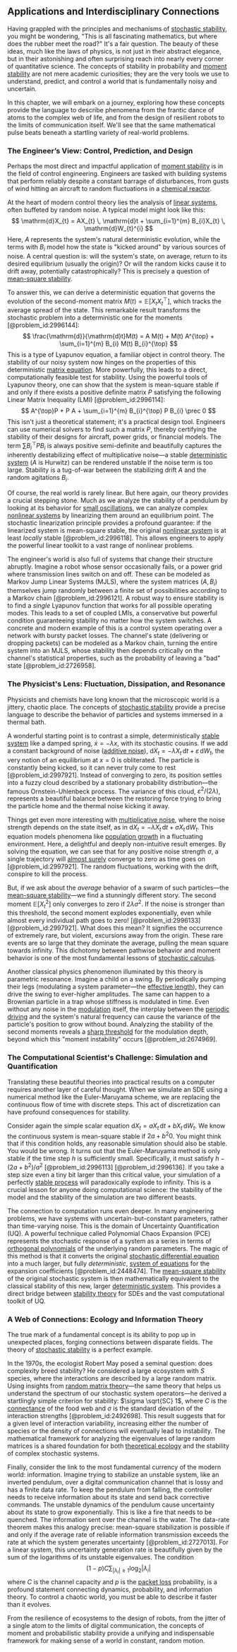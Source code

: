 ## Applications and Interdisciplinary Connections

Having grappled with the principles and mechanisms of [stochastic stability](@article_id:196302), you might be wondering, "This is all fascinating mathematics, but where does the rubber meet the road?" It's a fair question. The beauty of these ideas, much like the laws of physics, is not just in their abstract elegance, but in their astonishing and often surprising reach into nearly every corner of quantitative science. The concepts of stability in probability and [moment stability](@article_id:202107) are not mere academic curiosities; they are the very tools we use to understand, predict, and control a world that is fundamentally noisy and uncertain.

In this chapter, we will embark on a journey, exploring how these concepts provide the language to describe phenomena from the frantic dance of atoms to the complex web of life, and from the design of resilient robots to the limits of communication itself. We'll see that the same mathematical pulse beats beneath a startling variety of real-world problems.

### The Engineer’s View: Control, Prediction, and Design

Perhaps the most direct and impactful application of [moment stability](@article_id:202107) is in the field of control engineering. Engineers are tasked with building systems that perform reliably despite a constant barrage of disturbances, from gusts of wind hitting an aircraft to random fluctuations in a [chemical reactor](@article_id:203969).

At the heart of modern control theory lies the analysis of [linear systems](@article_id:147356), often buffeted by random noise. A typical model might look like this:
$$
\mathrm{d}X_{t} = AX_{t} \, \mathrm{d}t + \sum_{i=1}^{m} B_{i}X_{t} \, \mathrm{d}W_{t}^{i}
$$
Here, $A$ represents the system's natural deterministic evolution, while the terms with $B_i$ model how the state is "kicked around" by various sources of noise. A central question is: will the system's state, on average, return to its desired equilibrium (usually the origin)? Or will the random kicks cause it to drift away, potentially catastrophically? This is precisely a question of [mean-square stability](@article_id:165410).

To answer this, we can derive a deterministic equation that governs the evolution of the second-moment matrix $M(t) = \mathbb{E}[X_{t}X_{t}^{\top}]$, which tracks the average spread of the state. This remarkable result transforms the stochastic problem into a deterministic one for the moments [@problem_id:2996144]:
$$
\frac{\mathrm{d}}{\mathrm{d}t}M(t) = A M(t) + M(t) A^{\top} + \sum_{i=1}^{m} B_{i} M(t) B_{i}^{\top}
$$
This is a type of Lyapunov equation, a familiar object in control theory. The stability of our noisy system now hinges on the properties of this deterministic [matrix equation](@article_id:204257). More powerfully, this leads to a direct, computationally feasible test for stability. Using the powerful tools of Lyapunov theory, one can show that the system is mean-square stable if and only if there exists a positive definite matrix $P$ satisfying the following Linear Matrix Inequality (LMI) [@problem_id:2996114]:
$$
A^{\top}P + P A + \sum_{i=1}^{m} B_{i}^{\top} P B_{i} \prec 0
$$
This isn't just a theoretical statement; it's a practical design tool. Engineers can use numerical solvers to find such a matrix $P$, thereby certifying the stability of their designs for aircraft, power grids, or financial models. The term $\sum B_{i}^{\top} P B_{i}$ is always positive semi-definite and beautifully captures the inherently destabilizing effect of multiplicative noise—a stable [deterministic system](@article_id:174064) ($A$ is Hurwitz) can be rendered unstable if the noise term is too large. Stability is a tug-of-war between the stabilizing drift $A$ and the random agitations $B_i$.

Of course, the real world is rarely linear. But here again, our theory provides a crucial stepping stone. Much as we analyze the stability of a pendulum by looking at its behavior for [small oscillations](@article_id:167665), we can analyze complex [nonlinear systems](@article_id:167853) by linearizing them around an equilibrium point. The stochastic linearization principle provides a profound guarantee: if the linearized system is mean-square stable, the original [nonlinear system](@article_id:162210) is at least *locally* stable [@problem_id:2996118]. This allows engineers to apply the powerful linear toolkit to a vast range of nonlinear problems.

The engineer's world is also full of systems that change their structure abruptly. Imagine a robot whose sensor occasionally fails, or a power grid where transmission lines switch on and off. These can be modeled as Markov Jump Linear Systems (MJLS), where the system matrices $(A, B_i)$ themselves jump randomly between a finite set of possibilities according to a Markov chain [@problem_id:2996121]. A robust way to ensure stability is to find a *single* Lyapunov function that works for all possible operating modes. This leads to a set of coupled LMIs, a conservative but powerful condition guaranteeing stability no matter how the system switches. A concrete and modern example of this is a control system operating over a network with bursty packet losses. The channel's state (delivering or dropping packets) can be modeled as a Markov chain, turning the entire system into an MJLS, whose stability then depends critically on the channel's statistical properties, such as the probability of leaving a "bad" state [@problem_id:2726958].

### The Physicist's Lens: Fluctuation, Dissipation, and Resonance

Physicists and chemists have long known that the microscopic world is a jittery, chaotic place. The concepts of [stochastic stability](@article_id:196302) provide a precise language to describe the behavior of particles and systems immersed in a thermal bath.

A wonderful starting point is to contrast a simple, deterministically [stable system](@article_id:266392) like a damped spring, $\dot{x} = -\lambda x$, with its stochastic cousins. If we add a constant background of noise ([additive noise](@article_id:193953)), $\mathrm{d}X_t = -\lambda X_t \, \mathrm{d}t + \varepsilon \, \mathrm{d}W_t$, the very notion of an equilibrium at $x=0$ is obliterated. The particle is constantly being kicked, so it can never truly come to rest [@problem_id:2997921]. Instead of converging to zero, its position settles into a fuzzy cloud described by a stationary probability distribution—the famous Ornstein-Uhlenbeck process. The variance of this cloud, $\varepsilon^2/(2\lambda)$, represents a beautiful balance between the restoring force trying to bring the particle home and the thermal noise kicking it away.

Things get even more interesting with [multiplicative noise](@article_id:260969), where the noise strength depends on the state itself, as in $\mathrm{d}X_t = -\lambda X_t \, \mathrm{d}t + \sigma X_t \, \mathrm{d}W_t$. This equation models phenomena like [population growth](@article_id:138617) in a fluctuating environment. Here, a delightful and deeply non-intuitive result emerges. By solving the equation, we can see that for any positive noise strength $\sigma$, a single trajectory will [almost surely](@article_id:262024) converge to zero as time goes on [@problem_id:2997921]. The random fluctuations, working with the drift, conspire to kill the process.

But, if we ask about the *average* behavior of a swarm of such particles—the [mean-square stability](@article_id:165410)—we find a stunningly different story. The second moment $\mathbb{E}[X_t^2]$ only converges to zero if $2\lambda  \sigma^2$. If the noise is stronger than this threshold, the second moment explodes exponentially, even while almost every individual path goes to zero! [@problem_id:2996133] [@problem_id:2997921]. What does this mean? It signifies the occurrence of extremely rare, but violent, excursions away from the origin. These rare events are so large that they dominate the average, pulling the mean square towards infinity. This dichotomy between pathwise behavior and moment behavior is one of the most fundamental lessons of [stochastic calculus](@article_id:143370).

Another classical physics phenomenon illuminated by this theory is parametric resonance. Imagine a child on a swing. By periodically pumping their legs (modulating a system parameter—the [effective length](@article_id:183867)), they can drive the swing to ever-higher amplitudes. The same can happen to a Brownian particle in a trap whose stiffness is modulated in time. Even without any noise in the [modulation](@article_id:260146) itself, the interplay between the [periodic driving](@article_id:146087) and the system's natural frequency can cause the variance of the particle's position to grow without bound. Analyzing the stability of the second moments reveals a [sharp threshold](@article_id:260421) for the modulation depth, beyond which this "moment instability" occurs [@problem_id:2674969].

### The Computational Scientist's Challenge: Simulation and Quantification

Translating these beautiful theories into practical results on a computer requires another layer of careful thought. When we simulate an SDE using a numerical method like the Euler-Maruyama scheme, we are replacing the continuous flow of time with discrete steps. This act of discretization can have profound consequences for stability.

Consider again the simple scalar equation $\mathrm{d}X_t = a X_t \, \mathrm{d}t + b X_t \, \mathrm{d}W_t$. We know the continuous system is mean-square stable if $2a+b^2  0$. You might think that if this condition holds, any reasonable simulation should also be stable. You would be wrong. It turns out that the Euler-Maruyama method is only stable if the time step $h$ is sufficiently small. Specifically, it must satisfy $h  -(2a+b^2)/a^2$ [@problem_id:2996113] [@problem_id:2996136]. If you take a step size even a tiny bit larger than this critical value, your simulation of a perfectly [stable process](@article_id:183117) will paradoxically explode to infinity. This is a crucial lesson for anyone doing computational science: the stability of the model and the stability of the simulation are two different beasts.

The connection to computation runs even deeper. In many engineering problems, we have systems with uncertain-but-constant parameters, rather than time-varying noise. This is the domain of Uncertainty Quantification (UQ). A powerful technique called Polynomial Chaos Expansion (PCE) represents the stochastic response of a system as a series in terms of [orthogonal polynomials](@article_id:146424) of the underlying random parameters. The magic of this method is that it converts the original [stochastic differential equation](@article_id:139885) into a much larger, but fully *deterministic*, [system of equations](@article_id:201334) for the expansion coefficients [@problem_id:2448474]. The [mean-square stability](@article_id:165410) of the original stochastic system is then mathematically equivalent to the classical stability of this new, larger [deterministic system](@article_id:174064). This provides a direct bridge between [stability theory](@article_id:149463) for SDEs and the vast computational toolkit of UQ.

### A Web of Connections: Ecology and Information Theory

The true mark of a fundamental concept is its ability to pop up in unexpected places, forging connections between disparate fields. The theory of [stochastic stability](@article_id:196302) is a perfect example.

In the 1970s, the ecologist Robert May posed a seminal question: does complexity breed stability? He considered a large ecosystem with $S$ species, where the interactions are described by a large random matrix. Using insights from [random matrix theory](@article_id:141759)—the same theory that helps us understand the spectrum of our stochastic system operators—he derived a startlingly simple criterion for stability: $\sigma \sqrt{SC}  1$, where $C$ is the [connectance](@article_id:184687) of the food web and $\sigma$ is the standard deviation of the interaction strengths [@problem_id:2492698]. This result suggests that for a given level of interaction variability, increasing either the number of species or the density of connections will eventually lead to instability. The mathematical framework for analyzing the eigenvalues of large random matrices is a shared foundation for both [theoretical ecology](@article_id:197175) and the stability of complex stochastic systems.

Finally, consider the link to the most fundamental currency of the modern world: information. Imagine trying to stabilize an unstable system, like an inverted pendulum, over a digital communication channel that is lossy and has a finite data rate. To keep the pendulum from falling, the controller needs to receive information about its state and send back corrective commands. The unstable dynamics of the pendulum cause uncertainty about its state to grow exponentially. This is like a fire that needs to be quenched. The information sent over the channel is the water. The data-rate theorem makes this analogy precise: mean-square stabilization is possible if and only if the average rate of reliable information transmission exceeds the rate at which the system generates uncertainty [@problem_id:2727013]. For a linear system, this uncertainty generation rate is beautifully given by the sum of the logarithms of its unstable eigenvalues. The condition
$$
(1-p)C  \sum_{\lvert \lambda_{i} \rvert \ge 1} \log_{2} \lvert \lambda_{i} \rvert
$$
where $C$ is the channel capacity and $p$ is the [packet loss](@article_id:269442) probability, is a profound statement connecting dynamics, probability, and information theory. To control a chaotic world, you must be able to describe it faster than it evolves.

From the resilience of ecosystems to the design of robots, from the jitter of a single atom to the limits of digital communication, the concepts of moment and probabilistic stability provide a unifying and indispensable framework for making sense of a world in constant, random motion.